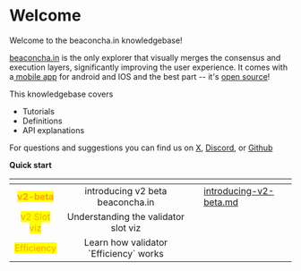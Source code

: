 # Welcome

Welcome to the beaconcha.in knowledgebase!

[beaconcha.in](https://beaconcha.in/) is the only explorer that visually merges the consensus and execution layers, significantly improving the user experience. It comes with a[ mobile app](https://beaconcha.in/mobile) for android and IOS and the best part -- it's [open source](https://github.com/gobitfly/eth2-beaconchain-explorer)!

This knowledgebase covers&#x20;

* Tutorials
* Definitions&#x20;
* API explanations

For questions and suggestions you can find us on [X](https://x.com/beaconcha\_in), [Discord](https://dsc.gg/beaconchain), or [Github](https://github.com/gobitfly/eth2-beaconchain-explorer)



**Quick start**

<table data-view="cards"><thead><tr><th align="center"></th><th align="center"></th><th></th><th data-hidden data-card-target data-type="content-ref"></th></tr></thead><tbody><tr><td align="center"><mark style="color:orange;"><strong>v2-beta</strong></mark></td><td align="center">introducing v2 beta beaconcha.in</td><td></td><td><a href="v2-beaconcha.in-explorer-beta/introducing-v2-beta.md">introducing-v2-beta.md</a></td></tr><tr><td align="center"><mark style="color:orange;">v2 Slot viz</mark></td><td align="center">Understanding the validator slot viz</td><td></td><td></td></tr><tr><td align="center"><mark style="color:orange;">Efficiency</mark></td><td align="center">Learn how validator `Efficiency` works</td><td></td><td></td></tr></tbody></table>

